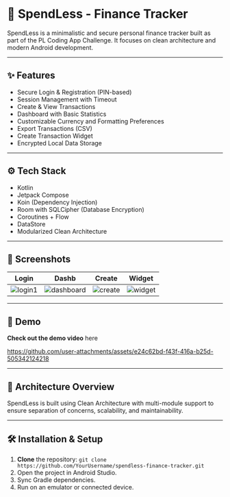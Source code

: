# 💸 SpendLess - Finance Tracker

SpendLess is a minimalistic and secure personal finance tracker built as part of the PL Coding App Challenge. It focuses on clean architecture and modern Android development.

---

## ✨ Features

- Secure Login & Registration (PIN-based)
- Session Management with Timeout
- Create & View Transactions
- Dashboard with Basic Statistics
- Customizable Currency and Formatting Preferences
- Export Transactions (CSV)
- Create Transaction Widget
- Encrypted Local Data Storage

---

## ⚙️ Tech Stack

- Kotlin
- Jetpack Compose
- Koin (Dependency Injection)
- Room with SQLCipher (Database Encryption)
- Coroutines + Flow
- DataStore
- Modularized Clean Architecture
---

## 📱 Screenshots

| Login | Dashb | Create | Widget |
| ------|-----------|--------|--------|
| ![login1](https://github.com/user-attachments/assets/52230b59-b736-41e7-9c80-dee79533f56a) | ![dashboard](https://github.com/user-attachments/assets/6dc1734f-5998-45a5-8981-0a123c8e3c3b)| ![create](https://github.com/user-attachments/assets/8a6f5537-f23a-4096-8fcd-ae46378df515)| ![widget](https://github.com/user-attachments/assets/bdadb286-0349-4272-95af-0885fac79ce7) |



---

## 🚀 Demo
**Check out the demo video** here


https://github.com/user-attachments/assets/e24c62bd-f43f-416a-b25d-505342124218



---

## 🧩 Architecture Overview
SpendLess is built using Clean Architecture with multi-module support to ensure separation of concerns, scalability, and maintainability.

---

## 🛠 Installation & Setup

1. **Clone** the repository: ```git clone https://github.com/YourUsername/spendless-finance-tracker.git```
2. Open the project in Android Studio.
3. Sync Gradle dependencies.
4. Run on an emulator or connected device.

